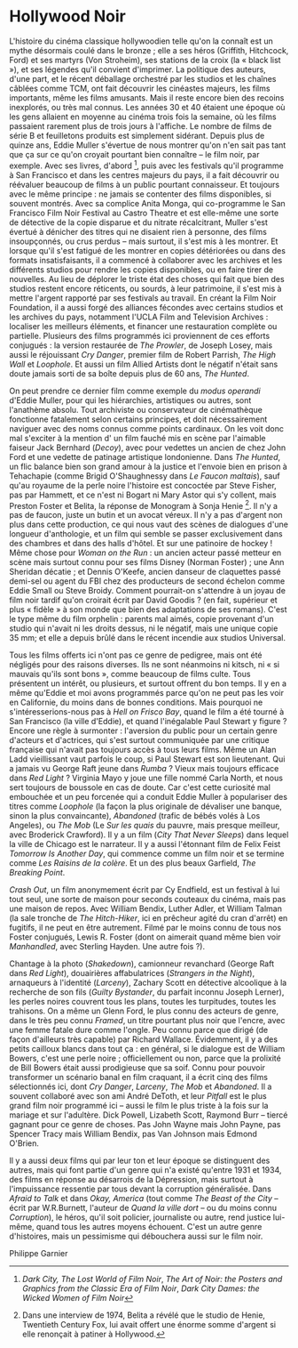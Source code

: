 # Hollywood Noir

L'histoire du cinéma classique hollywoodien telle qu'on la connaît est un mythe désormais coulé dans le bronze ; elle a ses héros (Griffith, Hitchcock, Ford) et ses martyrs (Von Stroheim), ses stations de la croix (la « black list »), et ses légendes qu'il convient d'imprimer. La politique des auteurs, d'une part, et le récent déballage orchestré par les studios et les chaînes câblées comme TCM, ont fait découvrir les cinéastes majeurs, les films importants, même les films amusants. Mais il reste encore bien des recoins inexplorés, ou très mal connus. Les années 30 et 40 étaient une époque où les gens allaient en moyenne au cinéma trois fois la semaine, où les films passaient rarement plus de trois jours à l'affiche. Le nombre de films de série B et feuilletons produits est simplement sidérant. Depuis plus de quinze ans, Eddie Muller s'évertue de nous montrer qu'on n'en sait pas tant que ça sur ce qu'on croyait pourtant bien connaître – le film noir, par exemple. Avec ses livres, d'abord [^1], puis avec les festivals qu'il programme à San Francisco et dans les centres majeurs du pays, il a fait découvrir ou réévaluer beaucoup de films à un public pourtant connaisseur. Et toujours avec le même principe : ne jamais se contenter des films disponibles, si souvent montrés. Avec sa complice Anita Monga, qui co-programme le San Francisco Film Noir Festival au Castro Theatre et est elle-même une sorte de détective de la copie disparue et du nitrate récalcitrant, Muller s'est évertué à dénicher des titres qui ne disaient rien à personne, des films insoupçonnés, ou crus perdus – mais surtout, il s'est mis à les montrer. Et lorsque qu'il s'est fatigué de les montrer en copies détériorées ou dans des formats insatisfaisants, il a commencé à collaborer avec les archives et les différents studios pour rendre les copies disponibles, ou en faire tirer de nouvelles. Au lieu de déplorer le triste état des choses qui fait que bien des studios restent encore réticents, ou sourds, à leur patrimoine, il s'est mis à mettre l'argent rapporté par ses festivals au travail. En créant la Film Noir Foundation, il a aussi forgé des alliances fécondes avec certains studios et les archives du pays, notamment l'UCLA Film and Television Archives : localiser les meilleurs éléments, et financer une restauration complète ou partielle. Plusieurs des films programmés ici proviennent de ces efforts conjugués : la version restaurée de _The Prowler_, de Joseph Losey, mais aussi le réjouissant _Cry Danger_, premier film de Robert Parrish, _The High Wall_ et _Loophole_. Et aussi un film Allied Artists dont le négatif n'était sans doute jamais sorti de sa boîte depuis plus de 60 ans, _The Hunted_.

On peut prendre ce dernier film comme exemple du _modus operandi_ d'Eddie Muller, pour qui les hiérarchies, artistiques ou autres, sont l'anathème absolu. Tout archiviste ou conservateur de cinémathèque fonctionne fatalement selon certains principes, et doit nécessairement naviguer avec des noms connus comme points cardinaux. On les voit donc mal s'exciter à la mention d' un film fauché mis en scène par l'aimable faiseur Jack Bernhard (_Decoy_), avec pour vedettes un ancien de chez John Ford et une vedette de patinage artistique londonienne. Dans _The Hunted_, un flic balance bien son grand amour à la justice et l'envoie bien en prison à Tehachapie (comme Brigid O'Shaughnessy dans _Le Faucon maltais_), sauf qu'au royaume de la perle noire l'histoire est concoctée par Steve Fisher, pas par Hammett, et ce n'est ni Bogart ni Mary Astor qui s'y collent, mais Preston Foster et Belita, la réponse de Monogram à Sonja Henie [^2]. Il n'y a pas de faucon, juste un butin et un avocat véreux. Il n'y a pas d'argent non plus dans cette production, ce qui nous vaut des scènes de dialogues d'une longueur d'anthologie, et un film qui semble se passer exclusivement dans des chambres et dans des halls d'hôtel. Et sur une patinoire de hockey ! Même chose pour _Woman on the Run_ : un ancien acteur passé metteur en scène mais surtout connu pour ses films Disney (Norman Foster) ; une Ann Sheridan décatie ; et Dennis O'Keefe, ancien danseur de claquettes passé demi-sel ou agent du FBI chez des producteurs de second échelon comme Eddie Small ou Steve Broidy. Comment pourrait-on s'attendre à un joyau de film noir tardif qu'on croirait écrit par David Goodis ? (en fait, supérieur et plus « fidèle » à son monde que bien des adaptations de ses romans). C'est le type même du film orphelin : parents mal aimés, copie provenant d'un studio qui n'avait ni les droits dessus, ni le négatif, mais une unique copie 35 mm; et elle a depuis brûlé dans le récent incendie aux studios Universal.

Tous les films offerts ici n'ont pas ce genre de pedigree, mais ont été négligés pour des raisons diverses. Ils ne sont néanmoins ni kitsch, ni « si mauvais qu'ils sont bons », comme beaucoup de films culte. Tous présentent un intérêt, ou plusieurs, et surtout offrent du bon temps. Il y en a même qu'Eddie et moi avons programmés parce qu'on ne peut pas les voir en Californie, du moins dans de bonnes conditions. Mais pourquoi ne s'intéresserions-nous pas à _Hell on Frisco Bay_, quand le film a été tourné à San Francisco (la ville d'Eddie), et quand l'inégalable Paul Stewart y figure ? Encore une règle à surmonter : l'aversion du public pour un certain genre d'acteurs et d'actrices, qui s'est surtout communiquée par une critique française qui n'avait pas toujours accès à tous leurs films. Même un Alan Ladd vieillissant vaut parfois le coup, si Paul Stewart est son lieutenant. Qui a jamais vu George Raft jeune dans _Rumba_ ? Vieux mais toujours efficace dans _Red Light_ ? Virginia Mayo y joue une fille nommé Carla North, et nous sert toujours de boussole en cas de doute. Car c'est cette curiosité mal embouchée et un peu forcenée qui a conduit Eddie Muller à populariser des titres comme _Loophole_ (la façon la plus originale de dévaliser une banque, sinon la plus convaincante), _Abandoned_ (trafic de bébés volés à Los Angeles), ou _The Mob_ (Le _Sur les quais_ du pauvre, mais presque meilleur, avec Broderick Crawford). Il y a un film (_City That Never Sleeps_) dans lequel la ville de Chicago est le narrateur. Il y a aussi l'étonnant film de Felix Feist _Tomorrow Is Another Day_, qui commence comme un film noir et se termine comme _Les Raisins de la colère_. Et un des plus beaux Garfield, _The Breaking Point_.

_Crash Out_, un film anonymement écrit par Cy Endfield, est un festival à lui tout seul, une sorte de maison pour seconds couteaux du cinéma, mais pas une maison de repos. Avec William Bendix, Luther Adler, et William Talman (la sale tronche de _The Hitch-Hiker_, ici en prêcheur agité du cran d'arrêt) en fugitifs, il ne peut en être autrement. Filmé par le moins connu de tous nos Foster conjugués, Lewis R. Foster (dont on aimerait quand même bien voir _Manhandled_, avec Sterling Hayden. Une autre fois ?).

Chantage à la photo (_Shakedown_), camionneur revanchard (George Raft dans _Red Light_), douairières affabulatrices (_Strangers in the Night_), arnaqueurs à l'identité (_Larceny_), Zachary Scott en détective alcoolique à la recherche de son fils (_Guilty Bystander_, du parfait inconnu Joseph Lerner), les perles noires couvrent tous les plans, toutes les turpitudes, toutes les trahisons. On a même un Glenn Ford, le plus connu des acteurs de genre, dans le très peu connu _Framed_, un titre pourtant plus noir que l'encre, avec une femme fatale dure comme l'ongle. Peu connu parce que dirigé (de façon d'ailleurs très capable) par Richard Wallace. Évidemment, il y a des petits cailloux blancs dans tout ça : en général, si le dialogue est de William Bowers, c'est une perle noire ; officiellement ou non, parce que la prolixité de Bill Bowers était aussi prodigieuse que sa soif. Connu pour pouvoir transformer un scénario banal en film craquant, il a écrit cinq des films sélectionnés ici, dont _Cry Danger_, _Larceny_, _The Mob_ et _Abandoned_. Il a souvent collaboré avec son ami André DeToth, et leur _Pitfall_ est le plus grand film noir programmé ici – aussi le film le plus triste à la fois sur la mariage et sur l'adultère. Dick Powell, Lizabeth Scott, Raymond Burr – tiercé gagnant pour ce genre de choses. Pas John Wayne mais John Payne, pas Spencer Tracy mais William Bendix, pas Van Johnson mais Edmond O'Brien.

Il y a aussi deux films qui par leur ton et leur époque se distinguent des autres, mais qui font partie d'un genre qui n'a existé qu'entre 1931 et 1934, des films en réponse au désarrois de la Dépression, mais surtout à l'impuissance ressentie par tous devant la corruption généralisée. Dans _Afraid to Talk_ et dans _Okay, America_ (tout comme _The Beast of the City_ – écrit par W.R.Burnett, l'auteur de _Quand la ville dort_ – ou du moins connu _Corruption_), le héros, qu'il soit policier, journaliste ou autre, rend justice lui-même, quand tous les autres moyens échouent. C'est un autre genre d'histoires, mais un pessimisme qui débouchera aussi sur le film noir.

Philippe Garnier

[^1]: _Dark City, The Lost World of Film Noir_, _The Art of Noir: the Posters and Graphics from the Classic Era of Film Noir_, _Dark City Dames: the Wicked Women of Film Noir_
[^2]: Dans une interview de 1974, Belita a révélé que le studio de Henie, Twentieth Century Fox, lui avait offert une énorme somme d'argent si elle renonçait à patiner à Hollywood.
